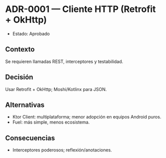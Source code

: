 # ADR-0001 — Cliente HTTP (Retrofit + OkHttp)

- Estado: Aprobado

## Contexto
Se requieren llamadas REST, interceptores y testabilidad.

## Decisión
Usar Retrofit + OkHttp; Moshi/Kotlinx para JSON.

## Alternativas
- Ktor Client: multiplataforma; menor adopción en equipos Android puros.
- Fuel: más simple, menos ecosistema.

## Consecuencias
- Interceptores poderosos; reflexión/anotaciones.
